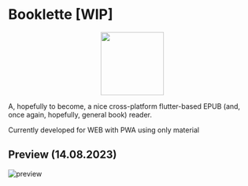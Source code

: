 # Booklette [WIP]

<p align="center">
    <img height="128px" width="128px" src="https://github.com/dhvcc/booklette/assets/18076967/73edbd13-b5c4-4f24-bb0a-9ea318d70003" />
</p>

A, hopefully to become, a nice cross-platform flutter-based EPUB (and, once again, hopefully, general book) reader.

Currently developed for WEB with PWA using only material

## Preview (14.08.2023)

![preview](https://github.com/dhvcc/booklette/assets/18076967/d3536946-e748-41ab-9cf9-07fc3b2954a8)

